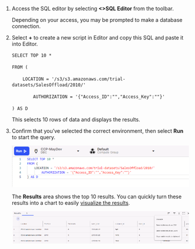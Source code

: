 1.  Access the SQL editor by selecting **<>SQL Editor** from the toolbar.

    Depending on your access, you may be prompted to make a database connection.


1.  Select **+** to create a new script in Editor and copy this SQL and paste it into Editor.

    ```
    SELECT TOP 10 * 
    
    FROM ( 
    
        LOCATION = '/s3/s3.amazonaws.com/trial-datasets/SalesOffload/2010/' 
    
            AUTHORIZATION = '{"Access_ID":"","Access_Key":""}' 
    
    ) AS D 
    ```

    This selects 10 rows of data and displays the results.


1.  Confirm that you’ve selected the correct environment, then select **Run** to start the query.

    ![""](Images/tfo1721093532604.png)

    The **Results** area shows the top 10 results. You can quickly turn these results into a chart to easily [visualize the results](ydj1721092986132.md).

    ![""](Images/lhl1721093799223.png)


